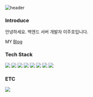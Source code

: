 ![header](https://capsule-render.vercel.app/api?type=rect&color=202A44&height=300&section=header&text=Jutiger-Lee&fontSize=70&fontColor=ffff)

<h3>Introduce</h3>
<p>안녕하세요. 백엔드 서버 개발자 이주호입니다.</p>
<p>MY <a href="https://development-crow.tistory.com/" target="_blank">Blog</a></p>

<h3>Tech Stack</h3>

<p>
  <img src="https://img.shields.io/badge/Node.js-339933?style=for-the-badge&logo=Node.js&logoColor=white" />
  <img src="https://img.shields.io/badge/TypeScript-3178C6?style=for-the-badge&logo=TypeScript&logoColor=white" />
  <img src="https://img.shields.io/badge/JavaScript-F7DF1E?style=for-the-badge&logo=JavaScript&logoColor=white" />
  
  <img src="https://img.shields.io/badge/Express-000000?style=for-the-badge&logo=Express&logoColor=white" />
  <img src="https://img.shields.io/badge/NestJS-E0234E?style=for-the-badge&logo=JavaScript&logoColor=white" />
  
  <img src="https://img.shields.io/badge/MYSQL-4479A1?style=for-the-badge&logo=MYSQL&logoColor=white" />
  
  <img src="https://img.shields.io/badge/Amazon AWS-232F3E?style=for-the-badge&logo=Heroku&logoColor=white" />
  <img src="https://img.shields.io/badge/Heroku-430098?style=for-the-badge&logo=Heroku&logoColor=white" />
 </p>
 
 <h3>ETC</h3>
 
 <a href="mailto:ref6318@gmail.com"><img src="https://img.shields.io/badge/Gmail-d14836?style=flat-square&logo=Gmail&logoColor=white&link=ref6318@gmail.com"/></a>
 

